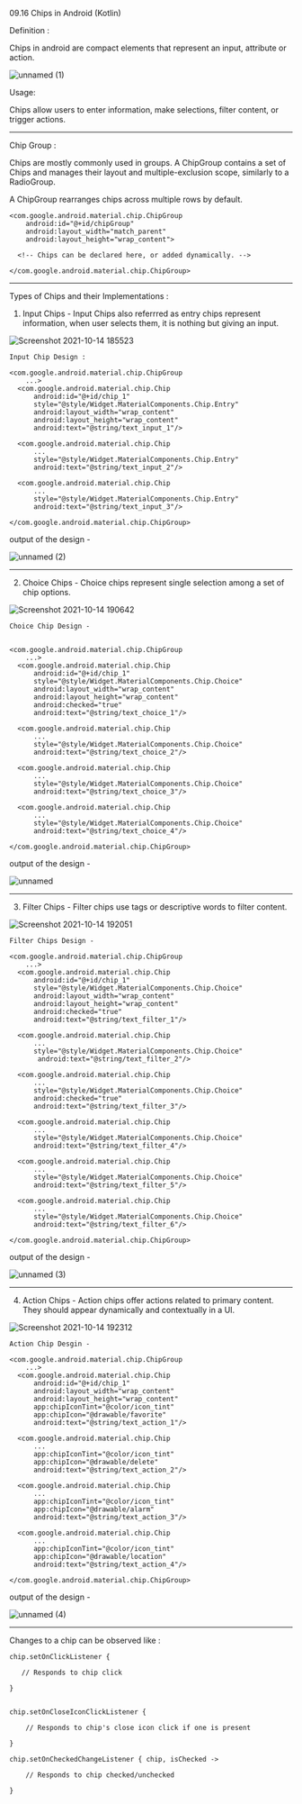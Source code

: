 09.16 Chips in Android (Kotlin)


Definition : 

Chips in android are compact elements that represent an input, attribute or action.


![unnamed (1)](https://user-images.githubusercontent.com/74188230/137326089-b35785e9-235a-42c3-9fbd-f45042dfbc2a.png)



Usage:

Chips allow users to enter information, make selections, filter content, or trigger actions.




____________________________________________________________________________________________________________________________________________________________________________________



Chip Group :

Chips are mostly commonly used in groups.  A ChipGroup contains a set of Chips and manages their layout and multiple-exclusion scope, similarly to a RadioGroup.


A ChipGroup rearranges chips across multiple rows by default.


    <com.google.android.material.chip.ChipGroup
        android:id="@+id/chipGroup"
        android:layout_width="match_parent"
        android:layout_height="wrap_content">

      <!-- Chips can be declared here, or added dynamically. -->

    </com.google.android.material.chip.ChipGroup>


----------------------------------------------------------------------------------------------------------------------


Types of Chips and their Implementations : 




1) Input Chips - Input Chips also referrred as entry chips represent information, when user selects them, it is nothing but giving an input.


![Screenshot 2021-10-14 185523](https://user-images.githubusercontent.com/74188230/137326478-fa68a9bc-02bd-4500-b474-d5d38ee65242.png)


    Input Chip Design :

    <com.google.android.material.chip.ChipGroup
        ...>
      <com.google.android.material.chip.Chip
          android:id="@+id/chip_1"
          style="@style/Widget.MaterialComponents.Chip.Entry"
          android:layout_width="wrap_content"
          android:layout_height="wrap_content"
          android:text="@string/text_input_1"/>

      <com.google.android.material.chip.Chip
          ...
          style="@style/Widget.MaterialComponents.Chip.Entry"
          android:text="@string/text_input_2"/>

      <com.google.android.material.chip.Chip
          ...
          style="@style/Widget.MaterialComponents.Chip.Entry"
          android:text="@string/text_input_3"/>

    </com.google.android.material.chip.ChipGroup>



output of the design - 



![unnamed (2)](https://user-images.githubusercontent.com/74188230/137327743-469076c3-d5c8-46e7-9ab2-a541465d24bf.png)


---------------------------------------------------------------------------------------------------------------------


2) Choice Chips - Choice chips represent single selection among a set of chip options.


![Screenshot 2021-10-14 190642](https://user-images.githubusercontent.com/74188230/137328629-edc6bfec-7abf-44d1-8cc2-f09299af59c2.png)


    Choice Chip Design - 


    <com.google.android.material.chip.ChipGroup
        ...>
      <com.google.android.material.chip.Chip
          android:id="@+id/chip_1"
          style="@style/Widget.MaterialComponents.Chip.Choice"
          android:layout_width="wrap_content"
          android:layout_height="wrap_content"
          android:checked="true"
          android:text="@string/text_choice_1"/>

      <com.google.android.material.chip.Chip
          ...
          style="@style/Widget.MaterialComponents.Chip.Choice"
          android:text="@string/text_choice_2"/>

      <com.google.android.material.chip.Chip
          ...
          style="@style/Widget.MaterialComponents.Chip.Choice"
          android:text="@string/text_choice_3"/>

      <com.google.android.material.chip.Chip
          ...
          style="@style/Widget.MaterialComponents.Chip.Choice"
          android:text="@string/text_choice_4"/>

    </com.google.android.material.chip.ChipGroup>


output of the design - 


![unnamed](https://user-images.githubusercontent.com/74188230/137329338-4b225412-d1ff-4d4e-8c23-e3a925ea69d1.png)


---------------------------------------------------------------------------------------------------------------------



3) Filter Chips - Filter chips use tags or descriptive words to filter content.

![Screenshot 2021-10-14 192051](https://user-images.githubusercontent.com/74188230/137330977-7f24edab-78e4-4bf9-9ca6-e576e7e99513.png)



    Filter Chips Design - 

    <com.google.android.material.chip.ChipGroup
        ...>
      <com.google.android.material.chip.Chip
          android:id="@+id/chip_1"
          style="@style/Widget.MaterialComponents.Chip.Choice"
          android:layout_width="wrap_content"
          android:layout_height="wrap_content"
          android:checked="true"
          android:text="@string/text_filter_1"/>

      <com.google.android.material.chip.Chip
          ...
          style="@style/Widget.MaterialComponents.Chip.Choice"
           android:text="@string/text_filter_2"/>

      <com.google.android.material.chip.Chip
          ...
          style="@style/Widget.MaterialComponents.Chip.Choice"
          android:checked="true"
          android:text="@string/text_filter_3"/>

      <com.google.android.material.chip.Chip
          ...
          style="@style/Widget.MaterialComponents.Chip.Choice"
          android:text="@string/text_filter_4"/>

      <com.google.android.material.chip.Chip
          ...
          style="@style/Widget.MaterialComponents.Chip.Choice"
          android:text="@string/text_filter_5"/>

      <com.google.android.material.chip.Chip
          ...
          style="@style/Widget.MaterialComponents.Chip.Choice"
          android:text="@string/text_filter_6"/>

    </com.google.android.material.chip.ChipGroup>


output of the design - 


![unnamed (3)](https://user-images.githubusercontent.com/74188230/137330569-0b87390f-2dd1-465b-aeb6-eb83be5428a8.png)


-----------------------------------------------------------------------------------------------------------------------


4) Action Chips - Action chips offer actions related to primary content. They should appear dynamically and contextually in a UI.



![Screenshot 2021-10-14 192312](https://user-images.githubusercontent.com/74188230/137331409-69d00338-fb15-427d-af22-f66d5c18678e.png)


    Action Chip Desgin - 

    <com.google.android.material.chip.ChipGroup
        ...>
      <com.google.android.material.chip.Chip
          android:id="@+id/chip_1"
          android:layout_width="wrap_content"
          android:layout_height="wrap_content"
          app:chipIconTint="@color/icon_tint"
          app:chipIcon="@drawable/favorite"
          android:text="@string/text_action_1"/>

      <com.google.android.material.chip.Chip
          ...
          app:chipIconTint="@color/icon_tint"
          app:chipIcon="@drawable/delete"
          android:text="@string/text_action_2"/>

      <com.google.android.material.chip.Chip
          ...
          app:chipIconTint="@color/icon_tint"
          app:chipIcon="@drawable/alarm"
          android:text="@string/text_action_3"/>

      <com.google.android.material.chip.Chip
          ...
          app:chipIconTint="@color/icon_tint"
          app:chipIcon="@drawable/location"
          android:text="@string/text_action_4"/>

    </com.google.android.material.chip.ChipGroup>



output of the design - 


![unnamed (4)](https://user-images.githubusercontent.com/74188230/137331703-36cbd827-2b5f-4406-bf56-cbe5e9faa4c9.png)


------------------------------------------------------------------------------------------------------------------------



Changes to a chip can be observed like : 


    chip.setOnClickListener {
    
       // Responds to chip click
    
    }
    

    chip.setOnCloseIconClickListener {
    
        // Responds to chip's close icon click if one is present
    
    }

    chip.setOnCheckedChangeListener { chip, isChecked ->
    
        // Responds to chip checked/unchecked
    
    }











